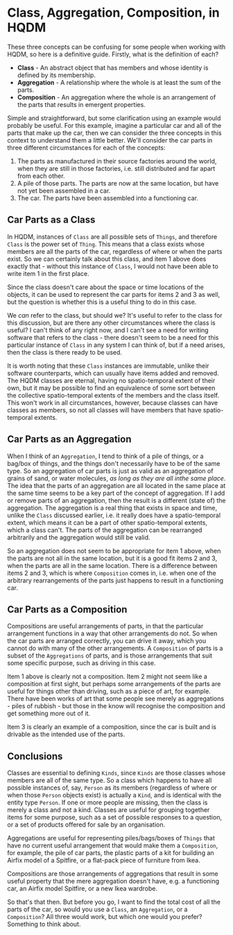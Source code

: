 # Class, Aggregation, Composition, in HQDM

These three concepts can be confusing for some people when working with HQDM, so here is a definitive guide. Firstly, what is the definition of each?

- **Class** - An abstract object that has members and whose identity is defined by its membership.
- **Aggregation** - A relationship where the whole is at least the sum of the parts.
- **Composition** - An aggregation where the whole is an arrangement of the parts that results in emergent properties.

Simple and straightforward, but some clarification using an example would probably be useful. For this example, imagine a particular car and all of the parts that make up the car, then we can consider the three concepts in this context to understand them a little better. We'll consider the car parts in three different circumstances for each of the concepts: 

1. The parts as manufactured in their source factories around the world, when they are still in those factories, i.e. still distributed and far apart from each other.
2. A pile of those parts. The parts are now at the same location, but have not yet been assembled in a car.
3. The car. The parts have been assembled into a functioning car.

## Car Parts as a Class

In HQDM, instances of `Class` are all possible sets of `Things`, and therefore `Class` is the power set of `Thing`. This means that a class exists whose members are all the parts of the car, regardless of where or when the parts exist. So we can certainly talk about this class, and item 1 above does exactly that - without this instance of `Class`, I would not have been able to write item 1 in the first place.

Since the class doesn't care about the space or time locations of the objects, it can be used to represent the car parts for items 2 and 3 as well, but the question is whether this is a useful thing to do in this case. 

We _can_ refer to the class, but should we? It's useful to refer to the class for this discussion, but are there any other circumstances where the class is useful? I can't think of any right now, and I can't see a need for writing software that refers to the class - there doesn't seem to be a need for this particular instance of `Class` in any system I can think of, but if a need arises, then the class is there ready to be used. 

It is worth noting that these `Class` instances are immutable, unlike their software counterparts, which can usually have items added and removed. The HQDM classes are eternal, having no spatio-temporal extent of their own, but it may be possible to find an equivalence of some sort between the collective spatio-temporal extents of the members and the class itself. This won't work in all circumstances, however, because classes can have classes as members, so not all classes will have members that have spatio-temporal extents. 

## Car Parts as an Aggregation

When I think of an `Aggregation`, I tend to think of a pile of things, or a bag/box of things, and the things don't necessarily have to be of the same type. So an aggregation of car parts is just as valid as an aggregation of grains of sand, or water molecules, _as long as they are all inthe same place_. The idea that the parts of an aggregation are all located in the same place at the same time seems to be a key part of the concept of aggregation. If I add or remove parts of an aggregation, then the result is a different (state of) the aggregation. The aggregation is a real thing that exists in space and time, unlike the `Class` discussed earlier, i.e. it really does have a spatio-temporal extent, which means it can be a part of other spatio-temporal extents, which a class can't. The parts of the aggregation can be rearranged arbitrarily and the aggregation would still be valid.

So an aggregation does not seem to be appropriate for item 1 above, when the parts are not all in the same location, but it is a good fit items 2 and 3, when the parts are all in the same location. There is a difference between items 2 and 3, which is where `Composition` comes in, i.e. when one of the arbitrary rearrangements of the parts just happens to result in a functioning car.

## Car Parts as a Composition

Compositions are useful arrangements of parts, in that the particular arrangement functions in a way that other arrangements do not. So when the car parts are arranged correctly, you can drive it away, which you cannot do with many of the other arrangements. A `Composition` of parts is a subset of the `Aggregations` of parts, and is those arrangements that suit some specific purpose, such as driving in this case.

Item 1 above is clearly not a composition. Item 2 might not seem like a composition at first sight, but perhaps some arrangements of the parts are useful for things other than driving, such as a piece of art, for example. There have been works of art that some people see merely as aggregations - piles of rubbish - but those in the know will recognise the composition and get something more out of it.

Item 3 is clearly an example of a composition, since the car is built and is drivable as the intended use of the parts.

## Conclusions

Classes are essential to defining `Kinds`, since `Kinds` are those classes whose members are all of the same type. So a class which happens to have all possible instances of, say, `Person` as its members (regardless of where or when those `Person` objects exist) is actually a `Kind`, and is identical with the entity type `Person`. If one or more people are missing, then the class is merely a class and not a kind. Classes are useful for grouping together items for some purpose, such as a set of possible responses to a question, or a set of products offered for sale by an organisation.

Aggregations are useful for representing piles/bags/boxes of `Things` that have no current useful arrangement that would make them a `Composition`, for example, the pile of car parts, the plastic parts of a kit for building an Airfix model of a Spitfire, or a flat-pack piece of furniture from Ikea.

Compositions are those arrangements of aggregations that result in some useful property that the mere aggregation doesn't have, e.g. a functioning car, an Airfix model Spitfire, or a new Ikea wardrobe.

So that's that then. But before you go, I want to find the total cost of all the parts of the car, so would you use a `Class`, an `Aggregation`, or a `Composition`? All three would work, but which one would you prefer? Something to think about.

